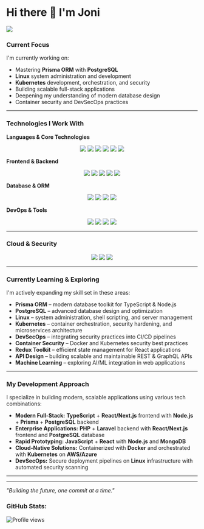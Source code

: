 # Hi there 👋 I'm Joni

![](https://readme-typing-svg.demolab.com?font=Fira+Code&pause=1000&width=435&lines=Full+Stack+Developer;In+God+we+trust.+;All+others+must+bring+data.)

### Current Focus
I'm currently working on:
- Mastering **Prisma ORM** with **PostgreSQL**
- **Linux** system administration and development
- **Kubernetes** development, orchestration, and security
- Building scalable full-stack applications
- Deepening my understanding of modern database design
- Container security and DevSecOps practices

---

### Technologies I Work With

**Languages & Core Technologies**
<p align="center">
  <img src="https://img.shields.io/badge/Code-JavaScript-F7DF1E?style=flat&logo=javascript&color=F7DF1E" />
  <img src="https://img.shields.io/badge/Code-TypeScript-3178C6?style=flat&logo=typescript&color=3178C6" />
  <img src="https://img.shields.io/badge/Code-Python-3776AB?style=flat&logo=python&color=3776AB" />
  <img src="https://img.shields.io/badge/Code-PHP-777BB4?style=flat&logo=php&color=777BB4" />
  <img src="https://img.shields.io/badge/Code-HTML-E34F26?style=flat&logo=html5&color=E34F26" />
  <img src="https://img.shields.io/badge/Code-CSS-1572B6?style=flat&logo=css3&color=1572B6" />
</p>

**Frontend & Backend**
<p align="center">
  <img src="https://img.shields.io/badge/Code-React-61DAFB?style=flat&logo=react&color=61DAFB" />
  <img src="https://img.shields.io/badge/Code-Next.js-000000?style=flat&logo=next.js&color=000000" />
  <img src="https://img.shields.io/badge/Code-Node.js-43853D?style=flat&logo=node.js&color=43853D" />
  <img src="https://img.shields.io/badge/Code-Laravel-FF2D20?style=flat&logo=laravel&color=FF2D20" />
  <img src="https://img.shields.io/badge/Code-FastAPI-009688?style=flat&logo=fastapi&color=009688" />
</p>

**Database & ORM**
<p align="center">
  <img src="https://img.shields.io/badge/Database-PostgreSQL-4169E1?style=flat&logo=postgresql&color=4169E1" />
  <img src="https://img.shields.io/badge/ORM-Prisma-2D3748?style=flat&logo=prisma&color=2D3748" />
  <img src="https://img.shields.io/badge/Database-MongoDB-47A248?style=flat&logo=mongodb&color=47A248" />
  <img src="https://img.shields.io/badge/Tools-SQL-4479A1?style=flat&logo=mysql&color=4479A1" />
</p>

**DevOps & Tools**
<p align="center">
  <img src="https://img.shields.io/badge/Tools-Docker-2496ED?style=flat&logo=docker&color=2496ED" />
  <img src="https://img.shields.io/badge/Tools-Kubernetes-326CE5?style=flat&logo=kubernetes&color=326CE5" />
  <img src="https://img.shields.io/badge/Tools-Git-F05032?style=flat&logo=git&color=F05032" />
  <img src="https://img.shields.io/badge/OS-Linux-FCC624?style=flat&logo=linux&color=FCC624" />
</p>

---

### Cloud & Security
<p align="center">
  <img src="https://img.shields.io/badge/Cloud-Azure-0078D4?style=flat&logo=microsoftazure&color=0078D4" />
  <img src="https://img.shields.io/badge/Cloud-AWS-232F3E?style=flat&logo=amazonaws&color=232F3E" />
  <img src="https://img.shields.io/badge/Security-Cybersecurity-FF385C?style=flat&logo=hackthebox&color=FF385C" />
</p>

---

### Currently Learning & Exploring

I'm actively expanding my skill set in these areas:
- **Prisma ORM** – modern database toolkit for TypeScript & Node.js
- **PostgreSQL** – advanced database design and optimization
- **Linux** – system administration, shell scripting, and server management
- **Kubernetes** – container orchestration, security hardening, and microservices architecture
- **DevSecOps** – integrating security practices into CI/CD pipelines
- **Container Security** – Docker and Kubernetes security best practices
- **Redux Toolkit** – efficient state management for React applications
- **API Design** – building scalable and maintainable REST & GraphQL APIs
- **Machine Learning** – exploring AI/ML integration in web applications

---

### My Development Approach

I specialize in building modern, scalable applications using various tech combinations:

- **Modern Full-Stack:** **TypeScript** + **React/Next.js** frontend with **Node.js** + **Prisma** + **PostgreSQL** backend
- **Enterprise Applications:** **PHP** + **Laravel** backend with **React/Next.js** frontend and **PostgreSQL** database
- **Rapid Prototyping:** **JavaScript** + **React** with **Node.js** and **MongoDB**
- **Cloud-Native Solutions:** Containerized with **Docker** and orchestrated with **Kubernetes** on **AWS/Azure**
- **DevSecOps:** Secure deployment pipelines on **Linux** infrastructure with automated security scanning

---

---

*"Building the future, one commit at a time."*

### GitHub Stats:
![Profile views](https://komarev.com/ghpvc/?username=your-github-jonz-dsgn)
